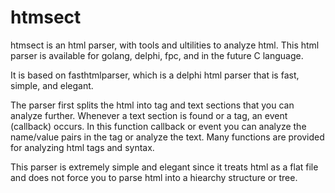 # htmsect

htmsect is an html parser, with tools and ultilities to analyze html.
This html parser is available for golang, delphi, fpc, and in the future C language.  

It is based on fasthtmlparser, which is a delphi html parser that is fast, simple, and elegant.

The parser first splits the html into tag and text sections that you can analyze further.
Whenever a text section is found or a tag, an event (callback) occurs. In this function callback
or event you can analyze the name/value pairs in the tag or analyze the text. Many functions
are provided for analyzing html tags and syntax.

This parser is extremely simple and elegant since it treats html as a flat file and does 
not force you to parse html into a hiearchy structure or tree.
